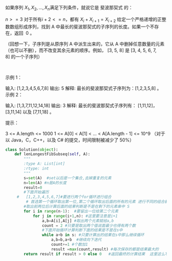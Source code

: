如果序列 $X_1, X_2, ..., X_n $满足下列条件，就说它是 斐波那契式 的：

$n >= 3$
对于所有$ i + 2 <= n$，都有 $X_i + X_{i+1} = X_{i+2}$
给定一个严格递增的正整数数组形成序列，找到 A 中最长的斐波那契式的子序列的长度。如果一个不存在，返回  0 。

（回想一下，子序列是从原序列 A 中派生出来的，它从 A 中删掉任意数量的元素（也可以不删），而不改变其余元素的顺序。例如， [3, 5, 8] 是 [3, 4, 5, 6, 7, 8] 的一个子序列）

 

示例 1：

输入: [1,2,3,4,5,6,7,8]
输出: 5
解释:
最长的斐波那契式子序列为：[1,2,3,5,8] 。
示例 2：

输入: [1,3,7,11,12,14,18]
输出: 3
解释:
最长的斐波那契式子序列有：
[1,11,12]，[3,11,14] 以及 [7,11,18] 。
 

提示：

3 <= A.length <= 1000
1 <= A[0] < A[1] < ... < A[A.length - 1] <= 10^9
（对于以 Java，C，C++，以及 C# 的提交，时间限制被减少了 50%）

```python
class Solution(object):
    def lenLongestFibSubseq(self, A):
        """
        :type A: List[int]
        :rtype: int
        """
        s=set(A)  #set以后是一个集合,去掉重复的元素
        n=len(A) #n是A的长度
        result=0
        #下面开始遍历
     #   [1,2,3,4,5,6,7]#要进行两个for循环进行组合
         # 首选第一个循环取出第一位,第二个循环取出后面的所有的元素 进行不同的组合前两个数 1,2   1,3   1,4   1,5    1,6  2,3    2,4  .....
        #取出前两位后计算后面的结果判断是不是在剩下的元素串中 S
        for i in range(n-1):  #要留出一位给第二个元素
            for j in range(i+1,n): #这里要注意是i+1
                a,b=A[i],A[j] #取出两个元素赋给a,b
                count = 2 #只要是取出两个值说面最少也得有两个数
                #下面开始循环计算判断下面的结果是不是在s中
                while a+b in s: #只要计算出的结果在s中那么继续循环
                    a,b=b,a+b  #继续向下迭代
                    count+=1 #个数加1
                    result =max(count,result) #每次保存的都是结果最大的
        return result if result > 0 else 0   #返回最终的计算结果  这里这么写是因为只有n>=3才能组成序列否则的话就返回0
```

